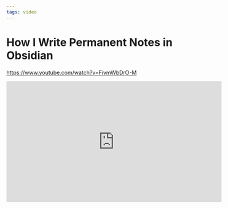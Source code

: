 ```yaml
---
tags: video
---
```

# How I Write Permanent Notes in Obsidian
https://www.youtube.com/watch?v=FivmWbDrO-M

<iframe width="560" height="315" src="https://www.youtube.com/embed/FivmWbDrO-M" title="YouTube video player" frameborder="0" allow="accelerometer; autoplay; clipboard-write; encrypted-media; gyroscope; picture-in-picture" allowfullscreen></iframe>